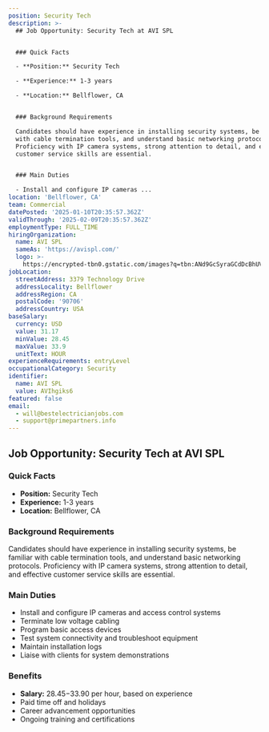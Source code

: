 ```yaml
---
position: Security Tech
description: >-
  ## Job Opportunity: Security Tech at AVI SPL


  ### Quick Facts

  - **Position:** Security Tech

  - **Experience:** 1-3 years

  - **Location:** Bellflower, CA


  ### Background Requirements

  Candidates should have experience in installing security systems, be familiar
  with cable termination tools, and understand basic networking protocols.
  Proficiency with IP camera systems, strong attention to detail, and effective
  customer service skills are essential.


  ### Main Duties

  - Install and configure IP cameras ...
location: 'Bellflower, CA'
team: Commercial
datePosted: '2025-01-10T20:35:57.362Z'
validThrough: '2025-02-09T20:35:57.362Z'
employmentType: FULL_TIME
hiringOrganization:
  name: AVI SPL
  sameAs: 'https://avispl.com/'
  logo: >-
    https://encrypted-tbn0.gstatic.com/images?q=tbn:ANd9GcSyraGCdDcBhUVCLjb9MI2McsVysMD7wjYlIQ&s
jobLocation:
  streetAddress: 3379 Technology Drive
  addressLocality: Bellflower
  addressRegion: CA
  postalCode: '90706'
  addressCountry: USA
baseSalary:
  currency: USD
  value: 31.17
  minValue: 28.45
  maxValue: 33.9
  unitText: HOUR
experienceRequirements: entryLevel
occupationalCategory: Security
identifier:
  name: AVI SPL
  value: AVIhgiks6
featured: false
email:
  - will@bestelectricianjobs.com
  - support@primepartners.info
---
```




## Job Opportunity: Security Tech at AVI SPL

### Quick Facts
- **Position:** Security Tech
- **Experience:** 1-3 years
- **Location:** Bellflower, CA

### Background Requirements
Candidates should have experience in installing security systems, be familiar with cable termination tools, and understand basic networking protocols. Proficiency with IP camera systems, strong attention to detail, and effective customer service skills are essential.

### Main Duties
- Install and configure IP cameras and access control systems
- Terminate low voltage cabling
- Program basic access devices
- Test system connectivity and troubleshoot equipment
- Maintain installation logs
- Liaise with clients for system demonstrations

### Benefits
- **Salary:** $28.45-$33.90 per hour, based on experience
- Paid time off and holidays
- Career advancement opportunities
- Ongoing training and certifications